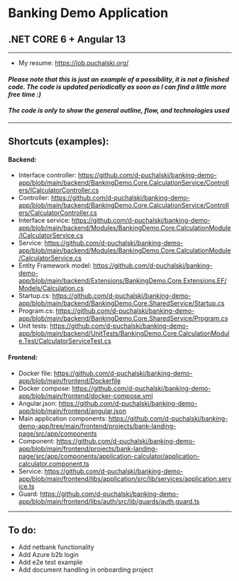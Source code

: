 # Banking Demo Application
## .NET CORE 6 + Angular 13
---

- My resume: https://job.puchalski.org/

#### _Please note that this is just an example of a possibility, it is not a finished code. The code is updated periodically as soon as I can find a little more free time :)_
#### _The code is only to show the general outline, flow, and technologies used_
---
## Shortcuts (examples):
#### Backend:
- Interface controller: https://github.com/d-puchalski/banking-demo-app/blob/main/backend/BankingDemo.Core.CalculationService/Controllers/ICalculatorController.cs
- Controller: https://github.com/d-puchalski/banking-demo-app/blob/main/backend/BankingDemo.Core.CalculationService/Controllers/CalculatorController.cs
- Interface service: https://github.com/d-puchalski/banking-demo-app/blob/main/backend/Modules/BankingDemo.Core.CalculationModule/ICalculatorService.cs
- Service: https://github.com/d-puchalski/banking-demo-app/blob/main/backend/Modules/BankingDemo.Core.CalculationModule/CalculatorService.cs
- Entity Framework model: https://github.com/d-puchalski/banking-demo-app/blob/main/backend/Extensions/BankingDemo.Core.Extensions.EF/Models/Calculation.cs
- Startup.cs: https://github.com/d-puchalski/banking-demo-app/blob/main/backend/BankingDemo.Core.SharedService/Startup.cs
- Program.cs: https://github.com/d-puchalski/banking-demo-app/blob/main/backend/BankingDemo.Core.SharedService/Program.cs
- Unit tests: https://github.com/d-puchalski/banking-demo-app/blob/main/backend/UnitTests/BankingDemo.Core.CalculationModule.Test/CalculatorServiceTest.cs
#### Frontend:
- Docker file: https://github.com/d-puchalski/banking-demo-app/blob/main/frontend/Dockerfile
- Docker compose: https://github.com/d-puchalski/banking-demo-app/blob/main/frontend/docker-compose.yml
- Angular.json: https://github.com/d-puchalski/banking-demo-app/blob/main/frontend/angular.json
- Main application components: https://github.com/d-puchalski/banking-demo-app/tree/main/frontend/projects/bank-landing-page/src/app/components
- Component: https://github.com/d-puchalski/banking-demo-app/blob/main/frontend/projects/bank-landing-page/src/app/components/application-calculator/application-calculator.component.ts
- Service: https://github.com/d-puchalski/banking-demo-app/blob/main/frontend/libs/application/src/lib/services/application.service.ts
- Guard: https://github.com/d-puchalski/banking-demo-app/blob/main/frontend/libs/auth/src/lib/guards/auth.guard.ts

---
## To do:
- Add netbank functionality
- Add Azure b2b login
- Add e2e test example
- Add document handling in onboarding project
